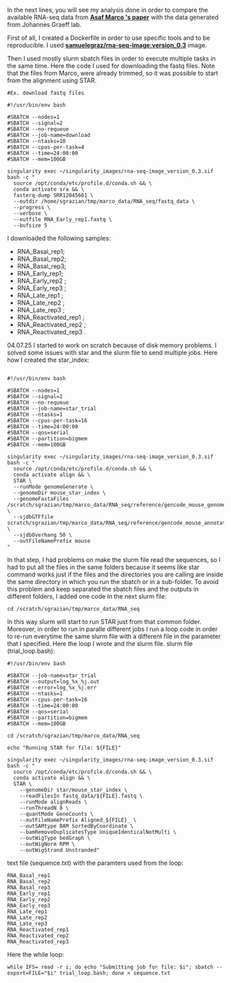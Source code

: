 In the next lines, you will see my analysis done in order to compare the available RNA-seq data from [**Asaf Marco 's paper**]([URL]https://www.nature.com/articles/s41593-020-00717-0#data-availability) with the data generated from Johannes Graeff lab.

First of all, I created a Dockerfile in order to use specific tools and to be reproducible. I used [**samuelegraz/rna-seq-image:version_0.3**]([URL]https://hub.docker.com/repository/docker/samuelegraz/rna-seq-image/tags/version_0.3/sha256-df5af533563bc42b992b953af69a3041f3d643828bdc1484d5e360ddb0284ccc) image. 

Then I used mostly slurm sbatch files in order to execute multiple tasks in the same time.
Here the code I used for downloading the fastq files. Note that the files from Marco, were already trimmed, so it was possible to start from the alignment using STAR.
```
#Ex. download fastq files

#!/usr/bin/env bash

#SBATCH --nodes=1
#SBATCH --signal=2
#SBATCH --no-requeue
#SBATCH --job-name=download
#SBATCH --ntasks=10
#SBATCH --cpus-per-task=4
#SBATCH --time=24:00:00
#SBATCH --mem=100GB

singularity exec ~/singularity_images/rna-seq-image_version_0.3.sif bash -c "
  source /opt/conda/etc/profile.d/conda.sh && \
  conda activate sra && \
  fasterq-dump SRR12045661 \
  --outdir /home/sgrazian/tmp/marco_data/RNA_seq/fastq_data \
  --progress \
  --verbose \
  --outfile RNA_Early_rep1.fastq \
  --bufsize 5
```
I downloaded the following samples:
+ RNA_Basal_rep1;
+ RNA_Basal_rep2;
+ RNA_Basal_rep3;
+ RNA_Early_rep1;
+ RNA_Early_rep2 ;
+ RNA_Early_rep3 ;
+ RNA_Late_rep1 ;
+ RNA_Late_rep2 ;
+ RNA_Late_rep3 ;
+ RNA_Reactivated_rep1 ;
+ RNA_Reactivated_rep2 ;
+ RNA_Reactivated_rep3 .

04.07.25
I started to work on scratch because of disk memory problems.
I solved some issues with star and the slurm file to send multiple jobs. Here how I created the star_index:

```

#!/usr/bin/env bash

#SBATCH --nodes=1
#SBATCH --signal=2
#SBATCH --no-requeue
#SBATCH --job-name=star_trial
#SBATCH --ntasks=1
#SBATCH --cpus-per-task=16
#SBATCH --time=24:00:00
#SBATCH --qos=serial
#SBATCH --partition=bigmem
#SBATCH --mem=100GB

singularity exec ~/singularity_images/rna-seq-image_version_0.3.sif bash -c "
  source /opt/conda/etc/profile.d/conda.sh && \
  conda activate align && \
  STAR \
  --runMode genomeGenerate \
  --genomeDir mouse_star_index \
  --genomeFastaFiles /scratch/sgrazian/tmp/marco_data/RNA_seq/reference/gencode_mouse_genome.fa \
  --sjdbGTFfile scratch/sgrazian/tmp/marco_data/RNA_seq/reference/gencode_mouse_annotated_genome.gtf \
  --sjdbOverhang 50 \
  --outFileNamePrefix mouse 
"
```
In that step, I had problems on make the slurm file read the sequences, so I had to put all the files in the same folders because it seems like star command works just if the files and the directories you are calling are inside the same directory in which you run the sbatch or in a sub-folder.
To avoid this problem and keep separated the sbatch files and the outputs in different folders, I added one code in the next slurm file:
```
cd /scratch/sgrazian/tmp/marco_data/RNA_seq
```
In this way slurm will start to run STAR just from that common folder. Moreover, in order to run in paralle different jobs I run a loop code in order to re-run everytime the same slurm file with a different file in the parameter that I specified. Here the loop I wrote and the slurm file.
slurm file (trial_loop.bash):
```
#!/usr/bin/env bash

#SBATCH --job-name=star_trial
#SBATCH --output=log_%x_%j.out
#SBATCH --error=log_%x_%j.err
#SBATCH --ntasks=1
#SBATCH --cpus-per-task=16
#SBATCH --time=24:00:00
#SBATCH --qos=serial
#SBATCH --partition=bigmem
#SBATCH --mem=100GB

cd /scratch/sgrazian/tmp/marco_data/RNA_seq

echo "Running STAR for file: ${FILE}"

singularity exec ~/singularity_images/rna-seq-image_version_0.3.sif bash -c "
  source /opt/conda/etc/profile.d/conda.sh && \
  conda activate align && \
  STAR \
    --genomeDir star/mouse_star_index \
    --readFilesIn fastq_data/${FILE}.fastq \
    --runMode alignReads \
    --runThreadN 8 \
    --quantMode GeneCounts \
    --outFileNamePrefix Aligned_${FILE}_ \
    --outSAMtype BAM SortedByCoordinate \
    --bamRemoveDuplicatesType UniqueIdenticalNotMulti \
    --outWigType bedGraph \
    --outWigNorm RPM \
    --outWigStrand Unstranded"
```
text file (sequence.txt) with the paramters used from the loop:
```
RNA_Basal_rep1
RNA_Basal_rep2
RNA_Basal_rep3
RNA_Early_rep1
RNA_Early_rep2
RNA_Early_rep3
RNA_Late_rep1
RNA_Late_rep2
RNA_Late_rep3
RNA_Reactivated_rep1
RNA_Reactivated_rep2
RNA_Reactivated_rep3
```
Here the while loop:
```
while IFS= read -r i; do echo "Submitting job for file: $i"; sbatch --export=FILE="$i" trial_loop.bash; done < sequence.txt
```








